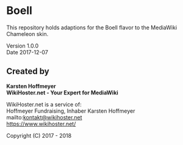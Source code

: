 # Boell
This repository holds adaptions for the Boell flavor to the MediaWiki Chameleon skin.

Version 1.0.0  
Date 2017-12-07

## Created by

**Karsten Hoffmeyer**  
**WikiHoster.net - Your Expert for MediaWiki**

WikiHoster.net is a service of:  
Hoffmeyer Fundraising, Inhaber Karsten Hoffmeyer  
mailto:kontakt@wikihoster.net  
https://www.wikihoster.net/

Copyright (C) 2017 - 2018
